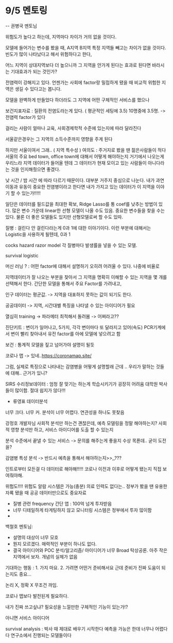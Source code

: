 # 9/5 멘토링



-- 권병국 멘토님

위험도가 높다고 하는데, 지역마다 차이가 거의 없을 것이다.

모델에 들어가는 변수를 봤을 때, A지역 B지역 
특정 지역들 빼고는 차이가 없을 것이다.
빈도가 많이 나타났다고 해서 위험하다고 한다,

어느 지역이 상대지역보다 더 높으니까 그 지역을 안가게 된다는 효과로 된다면 바라시는 기대효과가 되는 것인가?

전염력이 강해지고 있다. 언젠가는 사회에 factor랑 밀접하게 됐을 때 비교적 위험한 지역은 생길 수 있다고는 봅니다.

모델을 완벽하게 만들었다 하더라도 그 지역에 어떤 구체적인 서비스를 했으나

보건지표자료 : 질환의 전염도라는게 있다. ( 평균적인 세팅에 3.5)
10명중에 3.5명. -> 전염력 factor가 있다

걸리는 사람이 얼마나 교육, 사회경제학적 수준에 있는지에 따라 달라진다

서울같은경우는 그 지역의 소득수준까지 영향을 주게 된다

하지만 서울이여서 그래.. ( 지역 특수성 ) 
여의도 : 주거지로 봤을 땐 젊은사람들이 적다
서울의 주요 bed town, office town에 대해서 어떻게 해야하는지
거기에서 나오는게 우리느라 지역 데이터가 들어올 텐데 그 데이터가 현재 모이고 있는 사람들이 아니다라는 것을 인지해줬으면 좋겠다.

낮 시간 / 밤 시간 에 따라 다르기 때문이다. 대부분 거주지 중심으로 나눈다. 내가 과연 이동과 유동이 중요한 전염병이라고 한다면 내가 가지고 있는 데이터가 이 지역을 이야기 할 수 있는가!!!!!

일단은 데이터를 필드값을 최대한 확보, Ridge Lasso를 통 coef를 낮추는 방법이 있다. 많은 변수 가운데 linear한 선형 모델이 나올 수도 있음. 중요한 변수들을 찾을 수는 있다. 물론 더 좋은 모델들도 있지만 선형모델로써 할 수도 있따.

질병 : 걸린다 안 걸린다라는게 0과 1에 대한 이야기이다.
이런 부분에 대해서는 Logistic을 사용하게 될텐데, 0과 1

cocks hazard razor model 각 질병마다 발생률을 넣을 수 있는 모델.

survival logistic

머신 러닝 ? : 어떤 factor에 대해서 설명하기 오히려 어려울 수 있다.
나중에 비율로

지역데이터가 잘 나오는 부분을 찾아서 그 지역을 명확히 이해할 수 있는 지역을 몇 개를 선택해서 한다.
간단한 모델을 통해서 주요 Factor를 가려내고, 

인구 데이터는 평균값. -> 지역을 대표하지 못하는 값이 되기도 한다.

공공데이터 -> 지역, 시간대별 특징을 나타낼 수 있는 아이디어가 필요

열심히 training -> 파라메터 최적해서 돌려봄
-> 어쩌라고??

진단키트 : 변이가 일어나고, 5가지, 각각 변이마다 또 달라지고 있어(속도)
PCR기계에서 변이 빨리 찾아내서 유전 factor를 아에 모델에 넣으려고 함

보건 : 통계적 모델을 짚고 넘어가야 설명이 될듯

코로나 맵 -> 있네..https://coronamap.site/

그럼, 실제로 특징으로 나타내는 감염병을 어떻게 설명할래
근데 .. 우리가 말하는 것들에 대해.. 근거가 있니?

SIRS 수리정보데이터 : 엄청 잘 맞기는 하는게 학습시키기가 굉장히 어려움
대학원 박사들이 많이함. 절대 쉽지가 않다!!!

- 류영표 데이터분석

너무 크다. 너무 커. 분석이 너무 어렵다. 연관성을 하나도 못찾음

강정호 개발자님
사회적 분석만 하는건 괜찮은데,  예측 모델링을 정말 해야하는지?
사회적 영향 분석만 하고, 서비스 아이디어를 도출 할 수 있는지

분석 수준에서 끝낼 수 있는 서비스 -> 문의를 해주는게 좋을지 
수상 목푠데.. 굳이 도전을?

감염병 특성 분석 -> 반드시 예측을 통해서 해야하는지>>,,???

인트로부터 모든걸 다 데이터로 해야해!!!!!
코로나 이전과 이후로 어떻게 됐는지 직접 보여줘야해.

위험도!!!! 
위험도 알람 시스템은 가능(충분)
의료 인력도 없다는.. 정부가 봤을 땐 유용한 자룍 됐을 때 
공공 데이터만으로도 중요자료

- 질병 관련 frequency 간단 앱 : 100억 넘게 투자받음
- 너무 디테일하게 타게팅하지 않고 모니터링 시스템은 정부에서 투자 많이함
- 

백철호 멘토님:
- 설명의 대상이 너무 모호
- 뭔지 모르겠다. 매력적인 부분이 하나도 없다.
- 결국 아이디어와 POC 분석/알고리즘/ 
아이디어가 너무 Broad
탁상공론. 아주 작은 지역에서 보자.
개념의 실체가 없음

기대하는 행동 : 1. 가지 마요. 2. 가려면 어떤거 준비해서요
근데 준비가 진짜 도움이 되는지도 중요...

논리 X, 정확 X 무조건 까임.

코로나 맵보다 발전된게 필요하다.

내가 진짜 쓰고싶냐? 필요성을 느낄만한 구체적인 기능이 있는가!?


 아니면 서비스 아이디어

survival analysis : 박사 때 제대로 배우기 시작한다
예측을 가능은 한데 너무나 어렵다
다 연구소에서 진행되는 모델들이다

